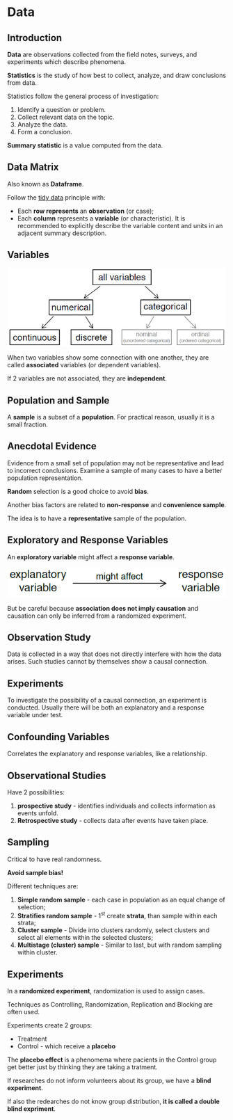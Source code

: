 # Data

## Introduction

**Data** are observations collected from the field notes, surveys, and experiments which describe phenomena.

**Statistics** is the study of how best to collect, analyze, and draw conclusions from data.
  
Statistics follow the general process of investigation:
1. Identify a question or problem.
2. Collect relevant data on the topic.
3. Analyze the data.
4. Form a conclusion.

**Summary statistic** is a value computed from the data.


## Data Matrix

Also known as **Dataframe**.

Follow the [tidy data](https://github.com/CGodinho/R/blob/master/02-Concepts/tidy_data.md) principle with:

* Each **row represents** an **observation** (or case);
* Each **column** represents a **variable** (or characteristic). It is recommended to explicitly describe the variable content and units in an adjacent summary description.


## Variables

![Type of variables](data_1.PNG)

When two variables show some connection with one another, they are called **associated** variables (or dependent variables).

If 2 variables are not associated, they are **independent**.


## Population and Sample

A **sample** is a subset of a **population**. For practical reason, usually it is a small fraction.


## Anecdotal Evidence

Evidence from a small set of population may not be representative and lead to incorrect conclusions.
Examine a sample of many cases to have a better population representation.

**Random** selection is a good choice to avoid **bias**.

Another bias factors are related to **non-response** and **convenience sample**.

The idea is to have a **representative** sample of the population.


## Exploratory and Response Variables

An **exploratory variable** might affect a **response variable**.

![Exploratory and response variables](data_2.PNG)

But be careful because **association does not imply causation** and causation can only be inferred from a randomized experiment.


## Observation Study

Data is collected in a way that does not directly interfere with how the data arises. Such studies cannot by
themselves show a causal connection.


##  Experiments

To investigate the possibility of a causal connection, an experiment is conducted. Usually there will be both an explanatory and a response variable under test.


## Confounding Variables

Correlates the explanatory and response variables, like a relationship.


## Observational Studies

Have 2 possibilities:

1. **prospective study** - identifies individuals and collects information as events unfold.
2. **Retrospective study** - collects data after events have taken place.


## Sampling

Critical to have real randomness.

**Avoid sample bias!**

Different techniques are:

1. **Simple random sample** - each case in population as an equal change of selection;
2. **Stratifies random sample** - 1<sup>st</sup> create **strata**, than sample within each strata;
3. **Cluster sample** - Divide into clusters randomly, select clusters and select all elements within the selected clusters;
4. **Multistage (cluster) sample** - Similar to last, but with random sampling within cluster.


## Experiments

In a **randomized experiment**, randomization is used to assign cases.

Techniques as Controlling, Randomization, Replication and Blocking are often used.

Experiments create 2 groups:

* Treatment
* Control - which receive a **placebo**

The **placebo effect** is a phenomema where pacients in the Control group get better just by thinking they are taking a tratment.

If researches do not inform volunteers about its group, we have a **blind experiment**.

If also the redearches do not know group distribution, **it is called a double blind expriment**.

